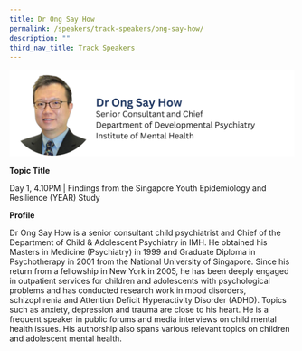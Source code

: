 ```yaml
---
title: Dr Ong Say How
permalink: /speakers/track-speakers/ong-say-how/
description: ""
third_nav_title: Track Speakers
---
```

<div style="display: flex; flex-wrap: wrap;">
  <div style="flex-basis: 100%; max-width: 100%;">
    <img alt="track speakers 1" src="/images/SpeakersPhoto/ongsayhowv0.png">
  </div>
	</div>
	
<b>Topic Title</b>

<p id="left">Day 1, 4.10PM | Findings from the Singapore Youth Epidemiology and Resilience (YEAR) Study  </p>

<b>Profile</b>	


Dr Ong Say How is a senior consultant child psychiatrist and Chief of the Department of Child &amp; Adolescent Psychiatry in IMH. He obtained his Masters in Medicine (Psychiatry) in 1999 and Graduate Diploma in Psychotherapy in 2001 from the National University of Singapore. Since his return from a fellowship in New York in 2005, he has been deeply engaged in outpatient services for children and adolescents with psychological problems and has conducted research work in mood disorders, schizophrenia and Attention Deficit Hyperactivity Disorder (ADHD). Topics such as anxiety, depression and trauma are close to his heart. He is a frequent speaker in public forums and media interviews on child mental health issues. His authorship also spans various relevant topics on children and adolescent mental health.